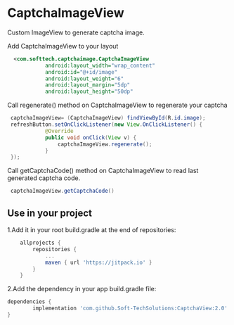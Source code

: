 # CaptchaImageView

Custom ImageView to generate captcha image.


Add CaptchaImageView to your layout
```xml
  <com.softtech.captchaimage.CaptchaImageView
            android:layout_width="wrap_content"
            android:id="@+id/image"
            android:layout_weight="6"
            android:layout_margin="5dp"
            android:layout_height="50dp"
```
Call regenerate() method on CaptchaImageView to regenerate your captcha

```java
 captchaImageView= (CaptchaImageView) findViewById(R.id.image);
 refreshButton.setOnClickListener(new View.OnClickListener() {
            @Override
            public void onClick(View v) {
                captchaImageView.regenerate();
            }
 });
```

Call getCaptchaCode() method on CaptchaImageView to read last generated captcha code.

```java
 captchaImageView.getCaptchaCode()

```

Use in your project
------

1.Add it in your root build.gradle at the end of repositories:
```gradle
	allprojects {
		repositories {
			...
			maven { url 'https://jitpack.io' }
		}
	}
```

2.Add the dependency in your app build.gradle file:
```gradle
dependencies {
		implementation 'com.github.Soft-TechSolutions:CaptchaView:2.0'
}
```
